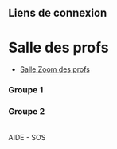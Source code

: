 ## Liens de connexion

# Salle des profs

- <a class="button" href='https://mines-paristech.zoom.us/j/95593465246?pwd=TFV5cFdxRUlhN1czc281VDlXT2JIZz09' target='_blank'>Salle Zoom des profs</a>

### Groupe 1

### Groupe 2

<br/>
<div class="button2" onclick="openInNewTab('/');"><span>AIDE - SOS</span></div>
